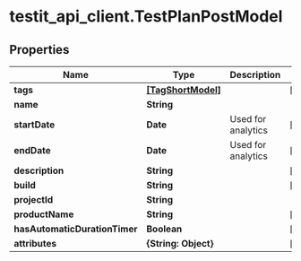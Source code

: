 # testit_api_client.TestPlanPostModel

## Properties

Name | Type | Description | Notes
------------ | ------------- | ------------- | -------------
**tags** | [**[TagShortModel]**](TagShortModel.md) |  | [optional] 
**name** | **String** |  | 
**startDate** | **Date** | Used for analytics | [optional] 
**endDate** | **Date** | Used for analytics | [optional] 
**description** | **String** |  | [optional] 
**build** | **String** |  | [optional] 
**projectId** | **String** |  | 
**productName** | **String** |  | [optional] 
**hasAutomaticDurationTimer** | **Boolean** |  | [optional] 
**attributes** | **{String: Object}** |  | [optional] 


